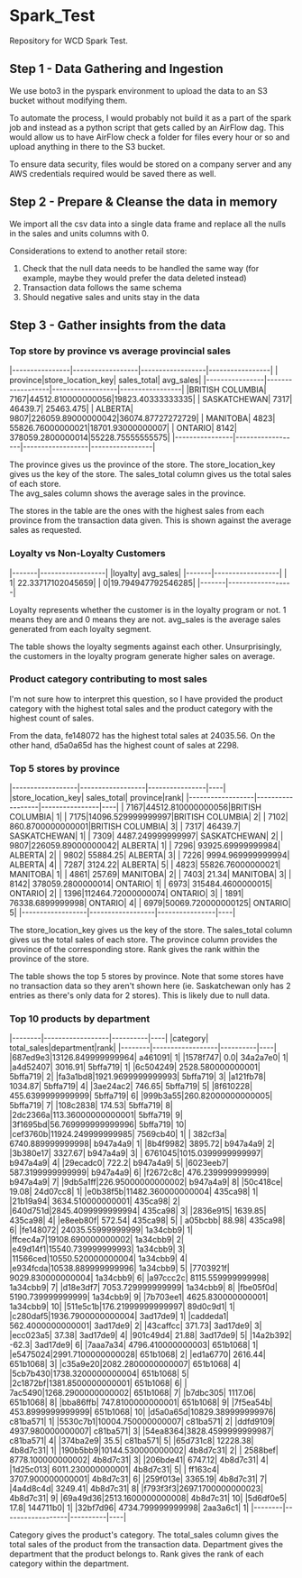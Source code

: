 # Spark_Test
Repository for WCD Spark Test.

## Step 1 - Data Gathering and Ingestion

We use boto3 in the pyspark environment to upload the data to an S3 bucket without modifying them.

To automate the process, I would probably not build it as a part of the spark job and instead as a python script that gets called by an AirFlow dag.  This would allow us to have AirFlow check a folder for files every hour or so and upload anything in there to the S3 bucket.  

To ensure data security, files would be stored on a company server and any AWS credentials required would be saved there as well.

## Step 2 - Prepare & Cleanse the data in memory

We import all the csv data into a single data frame and replace all the nulls in the sales and units columns with 0.  

Considerations to extend to another retail store:
1. Check that the null data needs to be handled the same way (for example, maybe they would prefer the data deleted instead)
2. Transaction data follows the same schema
3. Should negative sales and units stay in the data

## Step 3 - Gather insights from the data

### Top store by province vs average provincial sales

|----------------|------------------|------------------|-----------------|
|        province|store_location_key|       sales_total|        avg_sales|
|----------------|------------------|------------------|-----------------|
|BRITISH COLUMBIA|              7167|44512.810000000056|19823.40333333335|
|    SASKATCHEWAN|              7317|           46439.7|        25463.475|
|         ALBERTA|              9807|226059.89000000042|36074.87727272729|
|        MANITOBA|              4823| 55826.76000000021|18701.93000000007|
|         ONTARIO|              8142| 378059.2800000014|55228.75555555575|
|----------------|------------------|------------------|-----------------|

The province gives us the province of the store.
The store_location_key gives us the key of the store.
The sales_total column gives us the total sales of each store.  
The avg_sales column shows the average sales in the province.

The stores in the table are the ones with the highest sales from each province from the transaction data given.  This is shown against the average sales as requested.

### Loyalty vs Non-Loyalty Customers

|-------|------------------|
|loyalty|         avg_sales|
|-------|------------------|
|      1| 22.33717102045659|
|      0|19.794947792546285|
|-------|------------------|

Loyalty represents whether the customer is in the loyalty program or not.  1 means they are and 0 means they are not.
avg_sales is the average sales generated from each loyalty segment.

The table shows the loyalty segments against each other.  Unsurprisingly, the customers in the loyalty program generate higher sales on average.

### Product category contributing to most sales

I'm not sure how to interpret this question, so I have provided the product category with the highest total sales and the product category with the highest count of sales.

From the data, fe148072 has the highest total sales at 24035.56.  On the other hand, d5a0a65d has the highest count of sales at 2298.

### Top 5 stores by province

|------------------|------------------|----------------|----|
|store_location_key|       sales_total|        province|rank|
|------------------|------------------|----------------|----|
|              7167|44512.810000000056|BRITISH COLUMBIA|   1|
|              7175|14096.529999999997|BRITISH COLUMBIA|   2|
|              7102| 860.8700000000001|BRITISH COLUMBIA|   3|
|              7317|           46439.7|    SASKATCHEWAN|   1|
|              7309| 4487.249999999997|    SASKATCHEWAN|   2|
|              9807|226059.89000000042|         ALBERTA|   1|
|              7296| 93925.69999999984|         ALBERTA|   2|
|              9802|          55884.25|         ALBERTA|   3|
|              7226| 9994.969999999994|         ALBERTA|   4|
|              7287|           3124.22|         ALBERTA|   5|
|              4823| 55826.76000000021|        MANITOBA|   1|
|              4861|            257.69|        MANITOBA|   2|
|              7403|             21.34|        MANITOBA|   3|
|              8142| 378059.2800000014|         ONTARIO|   1|
|              6973| 315484.4600000015|         ONTARIO|   2|
|              1396|112464.72000000074|         ONTARIO|   3|
|              1891|  76338.6899999998|         ONTARIO|   4|
|              6979|50069.720000000125|         ONTARIO|   5|
|------------------|------------------|----------------|----|

The store_location_key gives us the key of the store.
The sales_total column gives us the total sales of each store.
The province column provides the province of the corresponding store.
Rank gives the rank within the province of the store.

The table shows the top 5 stores by province.  Note that some stores have no transaction data so they aren't shown here (ie. Saskatchewan only has 2 entries as there's only data for 2 stores).  This is likely due to null data.

### Top 10 products by department

|--------|------------------|----------|----|
|category|       total_sales|department|rank|
|--------|------------------|----------|----|
|687ed9e3|13126.849999999964|   a461091|   1|
|1578f747|               0.0|  34a2a7e0|   1|
|a4d52407|           3016.91|  5bffa719|   1|
|6c504249| 2528.580000000001|  5bffa719|   2|
|fa3a1bd8|1921.9699999999993|  5bffa719|   3|
|a121fb78|           1034.87|  5bffa719|   4|
|3ae24ac2|            746.65|  5bffa719|   5|
|8f610228| 455.6399999999999|  5bffa719|   6|
|999b3a55|260.82000000000005|  5bffa719|   7|
|108c2838|            174.53|  5bffa719|   8|
|2dc2366a|113.36000000000001|  5bffa719|   9|
|3f1695bd|56.769999999999996|  5bffa719|  10|
|cef3760b|11924.249999999985|  7569cb40|   1|
| 382cf3a| 6740.889999999998|  b947a4a9|   1|
|8b4f9982|           3895.72|  b947a4a9|   2|
|3b380e17|           3327.67|  b947a4a9|   3|
| 6761045|1015.0399999999997|  b947a4a9|   4|
|29ecadc0|             722.2|  b947a4a9|   5|
|6023eeb7| 587.3199999999999|  b947a4a9|   6|
|f2672c8c| 476.2399999999999|  b947a4a9|   7|
|9db5a1ff|226.95000000000002|  b947a4a9|   8|
|50c418ce|             19.08|  24d07cc8|   1|
|e0b38f5b|11482.360000000004|   435ca98|   1|
|21b19a94| 3634.510000000001|   435ca98|   2|
|640d751d|2845.4099999999994|   435ca98|   3|
|2836e915|           1639.85|   435ca98|   4|
|e8eeb80f|            572.54|   435ca98|   5|
| a05bcbb|             88.98|   435ca98|   6|
|fe148072| 24035.55999999999|  1a34cbb9|   1|
|ffcec4a7|19108.690000000002|  1a34cbb9|   2|
|e49d14f1|15540.739999999993|  1a34cbb9|   3|
|11566ced|10550.520000000004|  1a34cbb9|   4|
|e934fcda|10538.889999999996|  1a34cbb9|   5|
|7703921f| 9029.830000000004|  1a34cbb9|   6|
|a97ccc2c| 8115.559999999998|  1a34cbb9|   7|
|d18e3df7| 7053.729999999999|  1a34cbb9|   8|
|fbe05f0d| 5190.739999999999|  1a34cbb9|   9|
|7b703ee1| 4625.830000000001|  1a34cbb9|  10|
|511e5c1b|176.21999999999997|  89d0c9d1|   1|
|c280daf5|1936.7900000000004|  3ad17de9|   1|
|caddeda1| 562.4000000000001|  3ad17de9|   2|
|43caffcc|            371.73|  3ad17de9|   3|
|ecc023a5|             37.38|  3ad17de9|   4|
|901c49d4|             21.88|  3ad17de9|   5|
|14a2b392|             -62.3|  3ad17de9|   6|
|7aaa7a34| 4796.410000000003|  651b1068|   1|
|e5475024|2991.7100000000028|  651b1068|   2|
|ed1a6770|           2616.44|  651b1068|   3|
|c35a9e20|2082.2800000000007|  651b1068|   4|
|5cb7b430|1738.3200000000004|  651b1068|   5|
|2c1872bf|1381.8500000000001|  651b1068|   6|
| 7ac5490|1268.2900000000002|  651b1068|   7|
|b7dbc305|           1117.06|  651b1068|   8|
|bba86ffb| 747.8100000000001|  651b1068|   9|
|7f5ea54b| 453.8999999999999|  651b1068|  10|
|d5a0a65d|10829.389999999976|  c81ba571|   1|
|5530c7b1|10004.750000000007|  c81ba571|   2|
|ddfd9109| 4937.980000000007|  c81ba571|   3|
|54ea8364|3828.4599999999987|  c81ba571|   4|
|374ba2e9|              35.5|  c81ba571|   5|
|65d731c8|          12228.38|  4b8d7c31|   1|
|190b5bb9|10144.530000000002|  4b8d7c31|   2|
| 2588bef| 8778.100000000002|  4b8d7c31|   3|
|206bde41|           6747.12|  4b8d7c31|   4|
|1d25c013| 6011.230000000001|  4b8d7c31|   5|
| ff163c4| 3707.900000000001|  4b8d7c31|   6|
|259f013e|           3365.19|  4b8d7c31|   7|
|4a4d8c4d|           3249.41|  4b8d7c31|   8|
|f793f3f3|2697.1700000000023|  4b8d7c31|   9|
|69a49d36|2513.1600000000008|  4b8d7c31|  10|
|5d6df0e5|              17.8|  144711b0|   1|
|32bf7d96| 4734.799999999998|  2aa3a6c1|   1|
|--------|------------------|----------|----|

Category gives the product's category.
The total_sales column gives the total sales of the product from the transaction data.
Department gives the department that the product belongs to.
Rank gives the rank of each category within the department.
